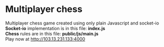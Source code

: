 # Multiplayer chess
Multiplayer chess game created using only plain Javascript and socket-io<br>
<b>Socket-io</b> implementation is in this file: <b>index.js</b><br>
<b>Chess</b> rules are in this file: <b>public/js/main.js</b><br>
Play now at http://103.13.231.133:4000
